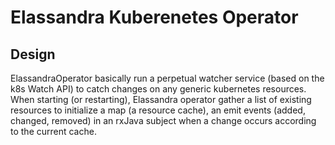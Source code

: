 # Elassandra Kuberenetes Operator

## Design

ElassandraOperator basically run a perpetual watcher service (based on the k8s Watch API) to catch changes on any generic kubernetes resources.
When starting (or restarting), Elassandra operator gather a list of existing resources to initialize a map (a resource cache),
an emit events (added, changed, removed) in an rxJava subject when a change occurs according to the current cache.